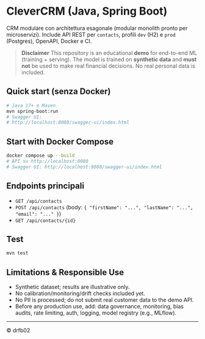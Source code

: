 # CleverCRM (Java, Spring Boot)
CRM modulare con architettura esagonale (modular monolith pronto per microservizi). Include API REST per `contacts`, profili `dev` (H2) e `prod` (Postgres), OpenAPI, Docker e CI.

> **Disclaimer**
> This repository is an educational **demo** for end-to-end ML (training + serving).
> The model is trained on **synthetic data** and **must not** be used to make real financial decisions.
> No real personal data is included.

## Quick start (senza Docker)
```bash
# Java 17+ e Maven
mvn spring-boot:run
# Swagger UI:
# http://localhost:8080/swagger-ui/index.html
```

## Start with Docker Compose
```bash
docker compose up --build
# API su http://localhost:8080
# Swagger UI: http://localhost:8080/swagger-ui/index.html
```

## Endpoints principali
- `GET /api/contacts`
- `POST /api/contacts` (body: `{ "firstName": "...", "lastName": "...", "email": "..." }`)
- `GET /api/contacts/{id}`

## Test
```bash
mvn test
```

## Limitations & Responsible Use
- Synthetic dataset; results are illustrative only.
- No calibration/monitoring/drift checks included yet.
- No PII is processed; do not submit real customer data to the demo API.
- Before any production use, add: data governance, monitoring, bias audits, rate limiting, auth, logging, model registry (e.g., MLflow).


---

© drfb02
